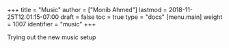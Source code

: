 +++
title = "Music"
author = ["Monib Ahmed"]
lastmod = 2018-11-25T12:01:15-07:00
draft = false
toc = true
type = "docs"
[menu.main]
  weight = 1007
  identifier = "music"
+++

Trying out the new music setup
